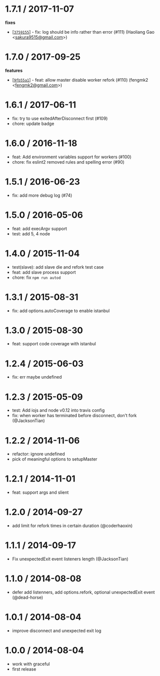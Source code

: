 
1.7.1 / 2017-11-07
==================

**fixes**
  * [[`3759155`](http://github.com/node-modules/cfork/commit/3759155234876d740d60d838e2583ca0d74aa7e3)] - fix: log should be info rather than error (#111) (Haoliang Gao <<sakura9515@gmail.com>>)

1.7.0 / 2017-09-25
==================

**features**
  * [[`9fb55a1`](http://github.com/node-modules/cfork/commit/9fb55a10f62b1da6fd7da9ac59178dd0e3a32d67)] - feat: allow master disable worker refork (#110) (fengmk2 <<fengmk2@gmail.com>>)

1.6.1 / 2017-06-11
==================

  * fix:  try to use exitedAfterDisconnect first (#109)
  * chore: update badge

1.6.0 / 2016-11-18
==================

  * feat: Add environment variables support for workers (#100)
  * chore: fix eslint2 removed rules and spelling error (#90)

1.5.1 / 2016-06-23
==================

  * fix: add more debug log (#74)

1.5.0 / 2016-05-06
==================

  * feat: add execArgv support
  * test: add 5, 4 node

1.4.0 / 2015-11-04
==================

 * test(slave): add slave die and refork test case
 * feat: add slave process support
 * chore: fix `npm run autod`

1.3.1 / 2015-08-31
==================

 * fix: add options.autoCoverage to enable istanbul

1.3.0 / 2015-08-30
==================

 * feat: support code coverage with istanbul

1.2.4 / 2015-06-03
==================

 * fix: err maybe undefined

1.2.3 / 2015-05-09
==================

 * test: Add iojs and node v0.12 into travis config
 * fix: when worker has terminated before disconnect, don't fork (@JacksonTian)

1.2.2 / 2014-11-06
==================

 * refactor: ignore undefined
 * pick of meaningful options to setupMaster

1.2.1 / 2014-11-01
==================

 * feat: support args and slient

1.2.0 / 2014-09-27
==================

 * add limit for refork times in certain duration (@coderhaoxin)

1.1.1 / 2014-09-17
==================

 * Fix unexpectedExit event listeners length (@JacksonTian)

1.1.0 / 2014-08-08
==================

 * defer add listenners, add options.refork, optional unexpectedExit event (@dead-horse)

1.0.1 / 2014-08-04
==================

 * improve disconnect and unexpected exit log

1.0.0 / 2014-08-04
==================

 * work with graceful
 * first release
